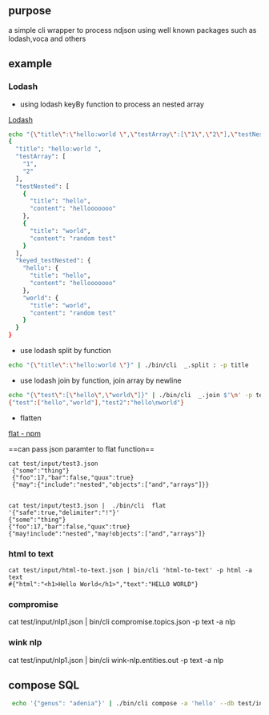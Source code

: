 ## purpose

a simple cli wrapper to process ndjson using well known packages such as
lodash,voca and others

## example

### Lodash

- using lodash keyBy function to process an nested array

[Lodash](https://lodash.com/)

```bash
echo "{\"title\":\"hello:world \",\"testArray\":[\"1\",\"2\"],\"testNested\":[{\"title\":\"hello\",\"content\":\"hellooooooo\"},{\"title\":\"world\",\"content\":\"random test\"}]}" | ./bin/cli  _.keyBy title -p testNested -a keyed_testNested | jq
{
  "title": "hello:world ",
  "testArray": [
    "1",
    "2"
  ],
  "testNested": [
    {
      "title": "hello",
      "content": "hellooooooo"
    },
    {
      "title": "world",
      "content": "random test"
    }
  ],
  "keyed_testNested": {
    "hello": {
      "title": "hello",
      "content": "hellooooooo"
    },
    "world": {
      "title": "world",
      "content": "random test"
    }
  }
}
```

- use lodash split by function

```bash
echo "{\"title\":\"hello:world \"}" | ./bin/cli  _.split : -p title
```

- use lodash join by function, join array by newline

```bash
echo "{\"test\":[\"hello\",\"world\"]}" | ./bin/cli  _.join $'\n' -p test -a test2
{"test":["hello","world"],"test2":"hello\nworld"}
```

- flatten

[flat - npm](https://www.npmjs.com/package/flat)

==can pass json paramter to flat function==

```
cat test/input/test3.json
 {"some":"thing"}
 {"foo":17,"bar":false,"quux":true}
 {"may":{"include":"nested","objects":["and","arrays"]}}


cat test/input/test3.json |  ./bin/cli  flat '{"safe":true,"delimiter":"!"}'
{"some":"thing"}
{"foo":17,"bar":false,"quux":true}
{"may!include":"nested","may!objects":["and","arrays"]}
```

### html to text

```
cat test/input/html-to-text.json | bin/cli 'html-to-text' -p html -a text
#{"html":"<h1>Hello World</h1>","text":"HELLO WORLD"}
```

### compromise
cat test/input/nlp1.json | bin/cli compromise.topics.json -p text -a nlp


### wink nlp

cat test/input/nlp1.json | bin/cli wink-nlp.entities.out -p text -a nlp


## compose SQL

```bash
 echo '{"genus": "adenia"}' | ./bin/cli compose -a 'hello' --db test/input/hello.db "select * from hello_world where genus like '<%= genus %>'" --key test
```

